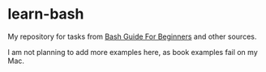 learn-bash
==========

My repository for tasks from [Bash Guide For Beginners](http://tille.garrels.be/training/bash/index.html) and other sources.

I am not planning to add more examples here, as book examples fail on my Mac.
